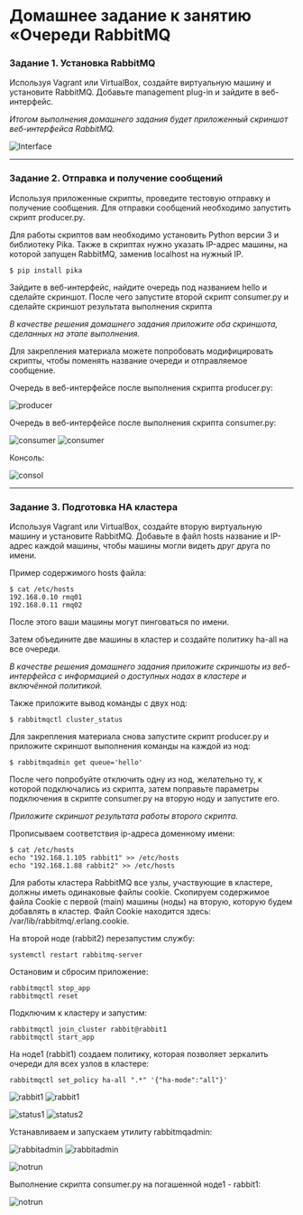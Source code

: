 # Домашнее задание к занятию «Очереди RabbitMQ
### Задание 1. Установка RabbitMQ

Используя Vagrant или VirtualBox, создайте виртуальную машину и установите RabbitMQ.
Добавьте management plug-in и зайдите в веб-интерфейс.

*Итогом выполнения домашнего задания будет приложенный скриншот веб-интерфейса RabbitMQ.*

![Interface](https://github.com/OhotinDY/sdb-04/blob/main/interface.jpg)

---

### Задание 2. Отправка и получение сообщений

Используя приложенные скрипты, проведите тестовую отправку и получение сообщения.
Для отправки сообщений необходимо запустить скрипт producer.py.

Для работы скриптов вам необходимо установить Python версии 3 и библиотеку Pika.
Также в скриптах нужно указать IP-адрес машины, на которой запущен RabbitMQ, заменив localhost на нужный IP.

```shell script
$ pip install pika
```

Зайдите в веб-интерфейс, найдите очередь под названием hello и сделайте скриншот.
После чего запустите второй скрипт consumer.py и сделайте скриншот результата выполнения скрипта

*В качестве решения домашнего задания приложите оба скриншота, сделанных на этапе выполнения.*

Для закрепления материала можете попробовать модифицировать скрипты, чтобы поменять название очереди и отправляемое сообщение.

Очередь в веб-интерфейсе после выполнения скрипта producer.py:

![producer](https://github.com/OhotinDY/sdb-04/blob/main/queue1.jpg)

Очередь в веб-интерфейсе после выполнения скрипта consumer.py:

![consumer](https://github.com/OhotinDY/sdb-04/blob/main/consumer.jpg)
![consumer](https://github.com/OhotinDY/sdb-04/blob/main/consumer1.jpg)

Консоль:

![consol](https://github.com/OhotinDY/sdb-04/blob/main/cmdreceive.jpg)

---

### Задание 3. Подготовка HA кластера

Используя Vagrant или VirtualBox, создайте вторую виртуальную машину и установите RabbitMQ.
Добавьте в файл hosts название и IP-адрес каждой машины, чтобы машины могли видеть друг друга по имени.

Пример содержимого hosts файла:
```shell script
$ cat /etc/hosts
192.168.0.10 rmq01
192.168.0.11 rmq02
```
После этого ваши машины могут пинговаться по имени.

Затем объедините две машины в кластер и создайте политику ha-all на все очереди.

*В качестве решения домашнего задания приложите скриншоты из веб-интерфейса с информацией о доступных нодах в кластере и включённой политикой.*

Также приложите вывод команды с двух нод:

```shell script
$ rabbitmqctl cluster_status
```

Для закрепления материала снова запустите скрипт producer.py и приложите скриншот выполнения команды на каждой из нод:

```shell script
$ rabbitmqadmin get queue='hello'
```

После чего попробуйте отключить одну из нод, желательно ту, к которой подключались из скрипта, затем поправьте параметры подключения в скрипте consumer.py на вторую ноду и запустите его.

*Приложите скриншот результата работы второго скрипта.*

Прописываем соответствия ip-адреса доменному имени:

```shell script
$ cat /etc/hosts
echo "192.168.1.105 rabbit1" >> /etc/hosts
echo "192.168.1.88 rabbit2" >> /etc/hosts
```

Для работы кластера RabbitMQ все узлы, участвующие в кластере, должны иметь одинаковые файлы cookie.
Скопируем содержимое файла Cookie с первой (main) машины (ноды) на вторую, которую будем добавлять в кластер. Файл Cookie находится здесь: /var/lib/rabbitmq/.erlang.cookie.

На второй ноде (rabbit2) перезапустим службу:

```shell script
systemctl restart rabbitmq-server
```

Остановим и сбросим приложение:

```shell script
rabbitmqctl stop_app
rabbitmqctl reset
```

Подключим к кластеру и запустим:

```shell script
rabbitmqctl join_cluster rabbit@rabbit1
rabbitmqctl start_app
```

На ноде1 (rabbit1) cоздаем политику, которая позволяет зеркалить очереди для всех узлов в кластере:

```shell script
rabbitmqctl set_policy ha-all ".*" '{"ha-mode":"all"}'  
```

![rabbit1](https://github.com/OhotinDY/sdb-04/blob/main/cluster.jpg)
![rabbit1](https://github.com/OhotinDY/sdb-04/blob/main/policies.jpg)

![status1](https://github.com/OhotinDY/sdb-04/blob/main/cl_status1.jpg)
![status2](https://github.com/OhotinDY/sdb-04/blob/main/cl_status2.jpg)

Устанавливаем и запускаем утилиту rabbitmqadmin:

![rabbitadmin](https://github.com/OhotinDY/sdb-04/blob/main/rma2.jpg)
![rabbitadmin](https://github.com/OhotinDY/sdb-04/blob/main/rma1.jpg)

![notrun](https://github.com/OhotinDY/sdb-04/blob/main/not_run.jpg)

Выполнение скрипта consumer.py на погашенной ноде1 - rabbit1:

![notrun](https://github.com/OhotinDY/sdb-04/blob/main/last_cinsumer.jpg)

